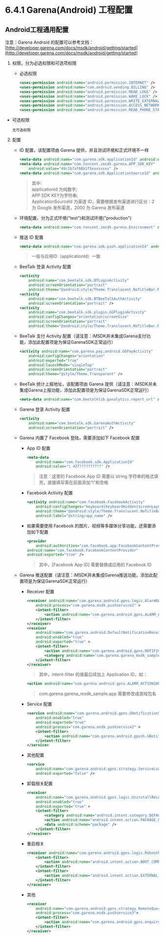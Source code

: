 # 6.4.1 Garena(Android) 工程配置

## Android工程通用配置

注意：Garena Android 的配置可以参考文档：[http://developer.garena.com/docs/msdk/android/getting/started](http://developer.garena.com/docs/msdk/android/getting/started)

1. 权限，分为必选权限和可选项权限

	- 必选权限
	
		```xml
		<uses-permission android:name="android.permission.INTERNET" />
		<uses-permission android:name="com.android.vending.BILLING" />
		<uses-permission android:name="android.permission.READ_LOGS" />
		<uses-permission android:name="android.permission.WAKE_LOCK" />
		<uses-permission android:name="android.permission.WRITE_EXTERNAL_STORAGE" />
		<uses-permission android:name="android.permission.ACCESS_NETWORK_STATE" />
		<uses-permission android:name="android.permission.READ_PHONE_STATE" />
		```

  - 可选权限

		无可选权限

2. 配置

	- ID 配置，该配置项由 Garena 提供，并且测试环境和正式环境不一样
	
		```xml
		<meta-data android:name="com.garena.sdk.applicationId" android:value="1000??" />
		<meta-data android:name="com.tencent.imsdk.garena.APP_SDK_KEY"
			android:value="49c1b7af60b1f5xxxxxxxx" />
		<meta-data android:name="com.garena.sdk.ApplicationSourceId" android:value="2" />
	    ```

    	> 其中:<br>
    	> applicationId 为纯数字;<br>
    	> APP SDK KEY为字符串;<br>
    	> ApplicationSourceId 为渠道 ID，需要根据发布渠道进行区分：2 为 Google 发布渠道，2000 为 Garena 发布渠道 

	- 环境配置，分为正式环境("test")和测试环境("production")
		
		```xml
		<meta-data android:name="com.tencent.imsdk.garena.Environment" android:value="test" >
		```

	- 推送 ID 配置
	
		```xml
		<meta-data android:name="com.garena.sdk.push.applicationId" android:value="1000??" />
		```

    	> 一般与应用ID（applicationId）一致



	- BeeTalk 登录 Activity 配置

		```xml
		<activity
			android:name="com.beetalk.sdk.BTLoginActivity"
			android:screenOrientation="portrait"
			android:theme="@android:style/Theme.Translucent.NoTitleBar.Fullscreen" />
		<activity
  			android:name="com.beetalk.sdk.BTBeeTalkAuthActivity"
  			android:screenOrientation="portrait" />
  		<activity
  			android:name="com.beetalk.sdk.plugin.GGPluginActivity"
  			android:configChanges="orientation|screenSize"
  			android:screenOrientation="portrait"
  			android:theme="@android:style/Theme.Translucent.NoTitleBar.Fullscreen" />
		```
	- BeeTalk 支付 Activity 配置（请注意：iMSDK并未集成Garena支付功能，添加此配置项是为保证GarenaSDK正常运行）
		
		```xml
		<activity android:name="com.garena.pay.android.GGPayActivity"
  			android:configChanges="orientation"
  			android:exported="true"
  			android:launchMode="singleTop"
  			android:screenOrientation="portrait"
  			android:theme="@style/Theme.Transparent" />
		```
	
	- BeeTalk 统计上报地址，该配置项由 Garena 提供（请注意：iMSDK并未集成Garena上报功能，添加此配置项是为保证GarenaSDK正常运行）

		```xml
		<meta-data android:name="com.beetalklib.ganalytics.report_url" android:value="http://xxx.xxx.xxx.xxx:xxxx" />
		```
	
	- Garena 登录 Activity 配置

		```xml
		<activity
  			android:name="com.beetalk.sdk.GarenaAuthActivity"
  			android:screenOrientation="portrait" />
		```
		
	- Garena 内置了 Facebook 登陆，需要添加如下 Facebook 配置
		
		* App ID 配置
	
			```xml
			<meta-data
	            android:name="com.facebook.sdk.ApplicationId"
	            android:value="\ 427??????????" />
			```
			> 注意：这里的 Facebook App ID 需要以 string 字符串的格式填充，直接填写需在前面添加“\\"和空格
			
		* Facebook Activity 配置
			
			```xml
			<activity android:name="com.facebook.FacebookActivity"
            	android:configChanges="keyboard|keyboardHidden|screenLayout|screenSize|orientation"
            	android:theme="@android:style/Theme.Translucent.NoTitleBar"
            	android:label="@string/app_name" />
			```
		
		* 如果需要使用 Facebook 的图片、视频等多媒体分享功能，还需要添加如下配置
		
			```xml
			<provider
				android:authorities="com.facebook.app.FacebookContentProvider[Facebook App ID]"
           	android:name="com.facebook.FacebookContentProvider"
           	android:exported="true" />
			```
			
			> 其中，[Facebook App ID] 需要替换成应用的 Facebook ID
		
	- Garena 推送配置（请注意：iMSDK并未集成Garena推送功能，添加此配置项是为保证GarenaSDK正常运行）
	
		* Receiver 配置

			```xml
			<receiver android:name="com.garena.android.gpns.logic.AlarmReceiver"
	  			android:process="com.garena.msdk.pushservice2" >
				<intent-filter>
	  				<action android:name="com.garena.android.gpns.ALARM_ACTION1000??" />
				</intent-filter>
			</receiver>
			<receiver
				android:name="com.garena.android.DefaultNotificationReceiver"
				android:enabled="true"
			  	android:exported="true" >
				<intent-filter>
				  	<action android:name="com.garena.android.gpns.NOTIFICATION_RECEIVE" />
					<category android:name="com.garena.garena_msdk_sample.app" />
				</intent-filter>
			</receiver>
			```
			> 其中，intent-filter 的值最后续加上 Application ID，如：
			```xml
			<action android:name="com.garena.android.gpns.ALARM_ACTION100010" />
			```
			> com.garena.garena_msdk_sample.app 需要修改成游戏包名
			
		* Service 配置
		
			```xml
			<service android:name="com.garena.android.gpns.GNotificationService"
			  	android:enabled="true"
			  	android:exported="true"
			  	android:process="com.garena.msdk.pushservice2" >
				<intent-filter>
			  		<action android:name="com.garena.android.gpush.GNotificationService" />
				</intent-filter>
			</service>
			```
			
		* 其他配置
			
			```xml
			<service
  				android:name="com.garena.android.gpns.strategy.ServiceLoaderIntentService"
  				android:exported="false" />
			```


		* 卸载相关配置
			
			```xml
			<receiver
			 	android:name="com.garena.android.gpns.logic.UninstallReceiver"
			  	android:enabled="true"
			  	android:exported="true" >
				<intent-filter>
					<category android:name="android.intent.category.DEFAULT" />
			  		<action android:name="android.intent.action.PACKAGE_REMOVED" />
			  		<data android:scheme="package" />
				</intent-filter>
			</receiver>
			```
	
		* 重启相关
		
			```xml
			<receiver android:name="com.garena.android.gpns.logic.RebootReceiver">
				<intent-filter>
			  		<action android:name="android.intent.action.BOOT_COMPLETED"/>
				</intent-filter>
				<intent-filter>
			  		<action android:name="android.intent.action.EXTERNAL_APPLICATIONS_AVAILABLE"/>
				</intent-filter>
			</receiver>
			```
	
		* 其他
			
			```xml
			<receiver
			  	android:name="com.garena.android.gpns.strategy.RemoteQueryReceiver"
			  	android:process="com.garena.msdk.pushservice3">
				<intent-filter>
			  		<action android:name="com.garena.android.gpns.enquiry"/>
				</intent-filter>
			</receiver>
			```
